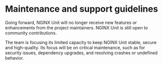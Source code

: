 # Maintenance and support guidelines

Going forward, NGINX Unit will no longer receive new features or
enhancements from the project maintainers. NGINX Unit is still open to
community contributions.

The team is focusing its limited capacity to keep NGINX Unit stable,
secure and high-quality. Its focus will be on critical maintenance, such
as for security issues, dependency upgrades, and resolving crashes or
undefined behavior.
